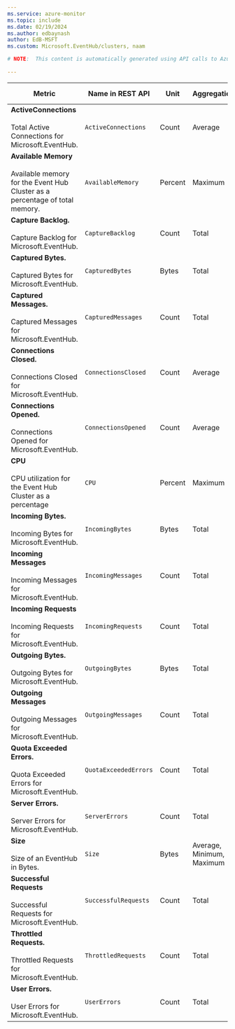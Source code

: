 ```yaml
---
ms.service: azure-monitor
ms.topic: include
ms.date: 02/19/2024
ms.author: edbaynash
author: EdB-MSFT
ms.custom: Microsoft.EventHub/clusters, naam

# NOTE:  This content is automatically generated using API calls to Azure. Any edits made on these files will be overwritten in the next run of the script. 
 
---
```



|Metric|Name in REST API|Unit|Aggregation|Dimensions|Time Grains|DS Export|
|---|---|---|---|---|---|---|
|**ActiveConnections**<br><br>Total Active Connections for Microsoft.EventHub. |`ActiveConnections` |Count |Average |\<none\>|PT1M |No|
|**Available Memory**<br><br>Available memory for the Event Hub Cluster as a percentage of total memory. |`AvailableMemory` |Percent |Maximum |`Role`|PT1M |No|
|**Capture Backlog.**<br><br>Capture Backlog for Microsoft.EventHub. |`CaptureBacklog` |Count |Total |\<none\>|PT1M |No|
|**Captured Bytes.**<br><br>Captured Bytes for Microsoft.EventHub. |`CapturedBytes` |Bytes |Total |\<none\>|PT1M |No|
|**Captured Messages.**<br><br>Captured Messages for Microsoft.EventHub. |`CapturedMessages` |Count |Total |\<none\>|PT1M |No|
|**Connections Closed.**<br><br>Connections Closed for Microsoft.EventHub. |`ConnectionsClosed` |Count |Average |\<none\>|PT1M |No|
|**Connections Opened.**<br><br>Connections Opened for Microsoft.EventHub. |`ConnectionsOpened` |Count |Average |\<none\>|PT1M |No|
|**CPU**<br><br>CPU utilization for the Event Hub Cluster as a percentage |`CPU` |Percent |Maximum |`Role`|PT1M |No|
|**Incoming Bytes.**<br><br>Incoming Bytes for Microsoft.EventHub. |`IncomingBytes` |Bytes |Total |\<none\>|PT1M |Yes|
|**Incoming Messages**<br><br>Incoming Messages for Microsoft.EventHub. |`IncomingMessages` |Count |Total |\<none\>|PT1M |Yes|
|**Incoming Requests**<br><br>Incoming Requests for Microsoft.EventHub. |`IncomingRequests` |Count |Total |\<none\>|PT1M |Yes|
|**Outgoing Bytes.**<br><br>Outgoing Bytes for Microsoft.EventHub. |`OutgoingBytes` |Bytes |Total |\<none\>|PT1M |Yes|
|**Outgoing Messages**<br><br>Outgoing Messages for Microsoft.EventHub. |`OutgoingMessages` |Count |Total |\<none\>|PT1M |Yes|
|**Quota Exceeded Errors.**<br><br>Quota Exceeded Errors for Microsoft.EventHub. |`QuotaExceededErrors` |Count |Total |`OperationResult`|PT1M |No|
|**Server Errors.**<br><br>Server Errors for Microsoft.EventHub. |`ServerErrors` |Count |Total |`OperationResult`|PT1M |No|
|**Size**<br><br>Size of an EventHub in Bytes. |`Size` |Bytes |Average, Minimum, Maximum |`Role`|PT1M |No|
|**Successful Requests**<br><br>Successful Requests for Microsoft.EventHub. |`SuccessfulRequests` |Count |Total |`OperationResult`|PT1M |No|
|**Throttled Requests.**<br><br>Throttled Requests for Microsoft.EventHub. |`ThrottledRequests` |Count |Total |`OperationResult`|PT1M |No|
|**User Errors.**<br><br>User Errors for Microsoft.EventHub. |`UserErrors` |Count |Total |`OperationResult`|PT1M |No|